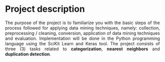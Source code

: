 # Project description

<p align="justify">
The purpose of the project is to familiarize you with the basic steps of the process followed
for applying data mining techniques, namely: collection, preprocessing / cleaning,
conversion, application of data mining techniques and evaluation. Implementation will be
done in the Python programming language using the SciKit Learn and Keras tool. The
project consists of three (3) tasks related to <strong>categorization</strong>, <strong>nearest neighbors</strong> and
<strong>duplication detection</strong>.
</p>
